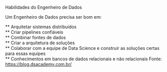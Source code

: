 Habilidades do Engenheiro de Dados

Um Engenheiro de Dados precisa ser bom em:

** Arquitetar sistemas distribuídos<br>
** Criar pipelines confiáveis<br>
** Combinar fontes de dados<br>
** Criar a arquitetura de soluções<br>
** Colaborar com a equipe de Data Science e construir as soluções certas para essas equipes<br>
** Conhecimentos em bancos de dados relacionais e não relacionais
Fonte: https://blog.dsacademy.com.br/
